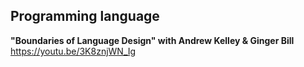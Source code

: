 ## Programming language

**"Boundaries of Language Design" with Andrew Kelley & Ginger Bill**  
https://youtu.be/3K8znjWN_Ig
